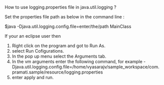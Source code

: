 How to use logging.properties file in java.util.logging ?

Set the properties file path as below in the command line :

$java -Djava.util.logging.config.file=enter/the/path MainClass

If your an eclipse user then 

1. Right click on the program and got to Run As.
2. select Run Cofigurations.
3. In the pop up menu select the Arguments tab.
4. In the vm arguments enter the following command, for example
   -Djava.util.logging.config.file=/home/vyasarajv/sample_workspace/com.pramati.sample/resource/logging.properties
5. enter apply and run.   

